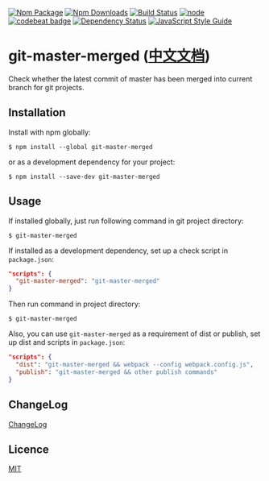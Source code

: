 [![Npm Package](https://img.shields.io/npm/v/git-master-merged.svg)](https://www.npmjs.com/package/git-master-merged)
[![Npm Downloads](https://img.shields.io/npm/dm/git-master-merged.svg)](https://www.npmjs.com/package/git-master-merged)
[![Build Status](https://travis-ci.org/elvinn/git-master-merged.svg?branch=master)](https://travis-ci.org/elvinn/git-master-merged)
[![node](https://img.shields.io/node/v/git-master-merged.svg)](https://github.com/elvinn/git-master-merged)
[![codebeat badge](https://codebeat.co/badges/30fdd548-51c2-4267-a322-8cfab860c520)](https://codebeat.co/projects/github-com-elvinn-git-master-merged-master)
[![Dependency Status](https://david-dm.org/elvinn/git-master-merged.svg)](https://david-dm.org/elvinn/git-master-merged?view=list)
[![JavaScript Style Guide](https://img.shields.io/badge/code_style-standard-brightgreen.svg)](https://standardjs.com)

# git-master-merged ([中文文档](https://github.com/elvinn/git-master-merged/blob/master/README_ZH.md))

Check whether the latest commit of master has been merged into current branch for git projects.

## Installation
Install with npm globally:

```shell
$ npm install --global git-master-merged
```

or as a development dependency for your project:

```shell
$ npm install --save-dev git-master-merged
```

## Usage
If installed globally, just run following command in git project directory:

```shell
$ git-master-merged
```

If installed as a development dependency, set up a check script in `package.json`:

``` json
"scripts": {
  "git-master-merged": "git-master-merged"
}
```

Then run command in project directory:

```shell
$ git-master-merged
```


Also, you can use `git-master-merged` as a requirement of dist or publish, set up dist and scripts in `package.json`:

``` json
"scripts": {
  "dist": "git-master-merged && webpack --config webpack.config.js",
  "publish": "git-master-merged && other publish commands"
}
```

## ChangeLog
[ChangeLog](https://github.com/elvinn/git-master-merged/blob/master/CHANGELOG.md)

## Licence
[MIT](https://github.com/elvinn/git-master-merged/blob/master/LICENSE)

